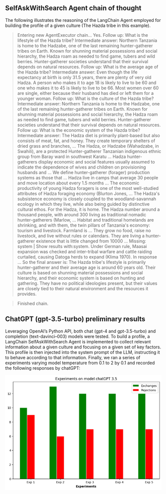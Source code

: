 ## SelfAskWithSearch Agent chain of thought
The following illustrates the reasoning of the LangChain Agent employed for building the profile of a given culture (The Hazda tribe in this example).

> Entering new AgentExecutor chain...
 Yes.
Follow up: What is the lifestyle of the Hazda tribe?
Intermediate answer: Northern Tanzania is home to the Hadzabe, one of the last remaining hunter-gatherer tribes on Earth. Known for shunning material possessions and social hierarchy, the Hadza roam as needed to find game, tubers and wild berries. Hunter-gatherer societies understand that their survival depends on natural resources.
Follow up: What is the average age of the Hazda tribe?
Intermediate answer: Even though the life expectancy at birth is only 31.5 years, there are plenty of very old Hadza. A person who makes it to age 18 is likely to live to be 60 and one who makes it to 45 is likely to live to be 66. Most women over 60 are single, either because their husband has died or left them for a younger woman.
Follow up: What is the culture of the Hazda tribe?
Intermediate answer: Northern Tanzania is home to the Hadzabe, one of the last remaining hunter-gatherer tribes on Earth. Known for shunning material possessions and social hierarchy, the Hadza roam as needed to find game, tubers and wild berries. Hunter-gatherer societies understand that their survival depends on natural resources.
Follow up: What is the economic system of the Hazda tribe?
Intermediate answer: The Hadza diet is primarily plant-based but also consists of meat, fat, and honey. They create temporary shelters of dried grass and branches, ... The Hadza, or Hadzabe (Wahadzabe, in Swahili), are a protected Hunter-gatherer Tanzanian indigenous ethnic group from Baray ward in southwest Karatu ... Hadza hunter-gatherers display economic and social features usually assumed to indicate the dependence of wives and children on provisioning husbands and ... We define hunter-gatherer (forager) production systems as those that ... Hadza live in camps that average 30 people and move location about every 1.5 months ... The economic productivity of young Hadza foragers is one of the most well-studied attributes of Hadza foraging economy (Blurton Jones, ... The Hadza's subsistence economy is closely coupled to the woodland-savannah ecology in which they live, while also being guided by distinctive cultural ethos. For the Hadza, it is home. The Hadza number around a thousand people, with around 300 living as traditional nomadic hunter-gatherers (Marlow, ... Habitat and traditional homelands are shrinking, and with them, the twin pillars of Tanzania's economy: tourism and livestock. Farmland is ... They grow no food, raise no livestock, and live without rules or calendars. They are living a hunter-gatherer existence that is little changed from 10000 ... Missing: system | Show results with:system. Under German rule, Maasai expansion was checked and inter-tribal warfare and cattle raiding curtailed, causing Datoga herds to expand (Klima 1970). In response ...
So the final answer is: The Hazda tribe's lifestyle is primarily hunter-gatherer and their average age is around 60 years old. Their culture is based on shunning material possessions and social hierarchy, and their economic system is based on hunting and gathering. They have no political ideologies present, but their values are closely tied to their natural environment and the resources it provides.

> Finished chain.

## ChatGPT (gpt-3.5-turbo) preliminary results
Leveraging OpenAI’s Python API, both chat (gpt-4 and gpt-3.5-turbo) and completion (text-davinci–003) models were tested. To build a profile, a LangChain SelfAskWithSearch Agent is implemented to collect relevant information about a given culture and focusing on a given set of key factors. This profile is then injected into the system prompt of the LLM, instructing it to behave according to that information. Finally, we ran a series of experiments varying model temperature from 0.1 to 2 by 0.1 and recorded the following responses by chatGPT:

![Summary_Results](Summary_Results.png)
